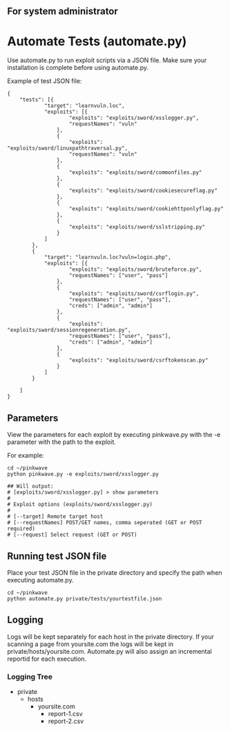 
<h2>For system administrator</h2>

<h1 align="">Automate Tests (automate.py)</h1>
  <p align="">
    Use automate.py to run exploit scripts via a JSON file. Make sure your installation is complete before using automate.py.


Example of test JSON file:
```
{
	"tests": [{
			"target": "learnvuln.loc",
			"exploits": [{
					"exploits": "exploits/sword/xsslogger.py",
					"requestNames": "vuln"
				},
				{
					"exploits": "exploits/sword/linuxpathtraversal.py",
					"requestNames": "vuln"
				},
				{
					"exploits": "exploits/sword/commonfiles.py"
				},
				{
					"exploits": "exploits/sword/cookiesecureflag.py"
				},
				{
					"exploits": "exploits/sword/cookiehttponlyflag.py"
				},
				{
					"exploits": "exploits/sword/sslstripping.py"
				}
			]
		},
		{
			"target": "learnvuln.loc?vuln=login.php",
			"exploits": [{
					"exploits": "exploits/sword/bruteforce.py",
					"requestNames": ["user", "pass"]
				},
				{
					"exploits": "exploits/sword/csrflogin.py",
					"requestNames": ["user", "pass"],
					"creds": ["admin", "admin"]
				},
				{
					"exploits": "exploits/sword/sessionregeneration.py",
					"requestNames": ["user", "pass"],
					"creds": ["admin", "admin"]
				},
				{
					"exploits": "exploits/sword/csrftokenscan.py"
				}
			]
		}

	]
}
```

## Parameters
View the parameters for each exploit by executing pinkwave.py with the -e parameter with the path to the exploit.

For example:
```
cd ~/pinkwave
python pinkwave.py -e exploits/sword/xsslogger.py

## Will output:
# [exploits/sword/xsslogger.py] > show parameters
#
# Exploit options (exploits/sword/xsslogger.py)
#
# [--target] Remote target host
# [--requestNames] POST/GET names, comma seperated (GET or POST required)
# [--request] Select request (GET or POST)
```

## Running test JSON file
Place your test JSON file in the private directory and specify the path when executing automate.py.

```
cd ~/pinkwave
python automate.py private/tests/yourtestfile.json
```


## Logging
Logs will be kept separately for each host in the private directory. If your scanning a page from yoursite.com the logs will be kept in private/hosts/yoursite.com. Automate.py will also assign an incremental reportid for each execution.

### Logging Tree
 * private
   * hosts
      * yoursite.com
        * report-1.csv
        * report-2.csv

